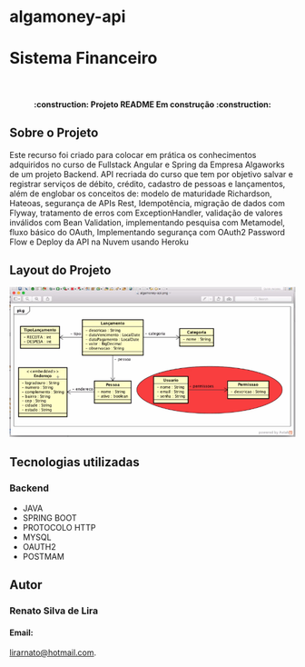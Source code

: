 # algamoney-api

<h1>Sistema Financeiro</h1>
<br>

<h4 align="center">
  :construction: Projeto README Em construção :construction:
</h4>

<h2>Sobre o Projeto</h2>
<p>Este recurso foi criado para colocar em prática os conhecimentos adquiridos no curso de Fullstack Angular e Spring da Empresa Algaworks de um projeto Backend. 
  API recriada do curso que tem por objetivo salvar e registrar serviços de débito, crédito, cadastro de pessoas e lançamentos, além de englobar os conceitos de: modelo de maturidade Richardson, Hateoas, segurança de APIs Rest, Idempotência, migração de dados com Flyway, tratamento de erros com ExceptionHandler, validação de valores inválidos com Bean Validation, implementando pesquisa com Metamodel, fluxo básico do OAuth, Implementando segurança com OAuth2 Password Flow e Deploy da API na Nuvem usando Heroku<p/>
  
  <h2>Layout do Projeto</h2> 
 
![imagem](https://github.com/lirarnato/algamoney-api/blob/main/Layout.PNG)

  <h2>Tecnologias utilizadas</h2>   
  <h3>Backend</h3>
  <ul>
  <li>JAVA</li>
  <li>SPRING BOOT</li>
  <li>PROTOCOLO HTTP</li>
  <li>MYSQL</li>
  <li>OAUTH2</li>
  <li>POSTMAM</li>
  </ul>
  
  <h2>Autor</h2>  
  <h3>Renato Silva de Lira</h3>
  <h4>Email:</h4>  
 <p>
<a href="https://outlook.live.com/owa/">lirarnato@hotmail.com</a>.
</p>
  

